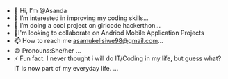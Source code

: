 - 👋 Hi, I’m @Asanda
- 👀 I’m interested in improving my coding skills...
- 🌱 I’m doing a cool project on girlcode hackerthon...
- 👭I'm looking to collaborate on Andriod Mobile Application Projects
- 📫 How to reach me asamukelisiwe98@gmail.com...
- 😄 Pronouns:She/her ...
- ⚡ Fun fact: I never thought i will do IT/Coding in my life, but guess what? IT is now part of my everyday life. ...

<!---
asamukelisiwe/asamukelisiwe is a ✨ special ✨ repository because its `README.md` (this file) appears on your GitHub profile.
You can click the Preview link to take a look at your changes.
--->
